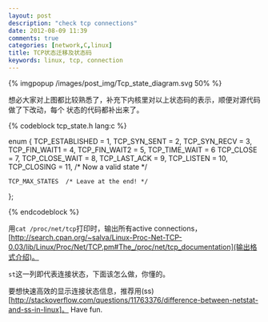 ```yaml
---
layout: post
description: "check tcp connections"
date: 2012-08-09 11:39
comments: true
categories: [network,C,linux]
title: TCP状态迁移及状态码
keywords: linux, tcp, connection
---
```


{% imgpopup /images/post_img/Tcp_state_diagram.svg  50%  %}

想必大家对上图都比较熟悉了，补充下内核里对以上状态码的表示，顺便对源代码做了下改动，每个
状态的代码都补出来了。

{% codeblock tcp_state.h lang:c %}

enum {
	TCP_ESTABLISHED = 1,
	TCP_SYN_SENT    = 2,
	TCP_SYN_RECV    = 3,
	TCP_FIN_WAIT1   = 4,
	TCP_FIN_WAIT2   = 5,
	TCP_TIME_WAIT   = 6
	TCP_CLOSE       = 7, 
	TCP_CLOSE_WAIT  = 8,
	TCP_LAST_ACK    = 9,
	TCP_LISTEN      = 10,
	TCP_CLOSING     = 11,	/* Now a valid state */

	TCP_MAX_STATES	/* Leave at the end! */
};

{% endcodeblock   %}
<!-- more -->

用`cat /proc/net/tcp`打印时，输出所有active connections，
[http://search.cpan.org/~salva/Linux-Proc-Net-TCP-0.03/lib/Linux/Proc/Net/TCP.pm#The_/proc/net/tcp_documentation](输出格式介绍)。

`st`这一列即代表连接状态，下面该怎么做，你懂的。

要想快速高效的显示连接状态信息，推荐用(ss)[http://stackoverflow.com/questions/11763376/difference-between-netstat-and-ss-in-linux]。
Have fun.
